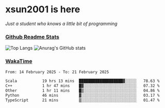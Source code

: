 # xsun2001 is here

*Just a student who knows a little bit of programming*

### [Github Readme Stats](https://github.com/anuraghazra/github-readme-stats)

![Top Langs](https://github-readme-stats.vercel.app/api/top-langs/?username=xsun2001&layout=compact&theme=radical) ![Anurag's GitHub stats](https://github-readme-stats.vercel.app/api?username=xsun2001&show_icons=true&theme=radical)

### [WakaTime](https://wakatime.com)

<!--START_SECTION:waka-->

```txt
From: 14 February 2025 - To: 21 February 2025

Scala           19 hrs 13 mins  ███████████████████▓░░░░░   78.63 %
C++             1 hr 47 mins    █▓░░░░░░░░░░░░░░░░░░░░░░░   07.32 %
Other           1 hr 11 mins    █▒░░░░░░░░░░░░░░░░░░░░░░░   04.86 %
Python          46 mins         ▓░░░░░░░░░░░░░░░░░░░░░░░░   03.17 %
TypeScript      21 mins         ▒░░░░░░░░░░░░░░░░░░░░░░░░   01.47 %
```

<!--END_SECTION:waka-->
